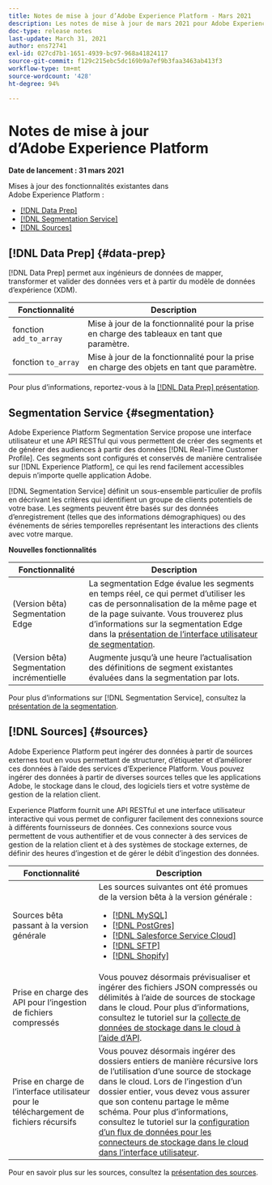 ```yaml
---
title: Notes de mise à jour d’Adobe Experience Platform - Mars 2021
description: Les notes de mise à jour de mars 2021 pour Adobe Experience Platform.
doc-type: release notes
last-update: March 31, 2021
author: ens72741
exl-id: 027cd7b1-1651-4939-bc97-968a41824117
source-git-commit: f129c215ebc5dc169b9a7ef9b3faa3463ab413f3
workflow-type: tm+mt
source-wordcount: '428'
ht-degree: 94%

---
```


# Notes de mise à jour d’Adobe Experience Platform

**Date de lancement : 31 mars 2021**

Mises à jour des fonctionnalités existantes dans Adobe Experience Platform :

- [[!DNL Data Prep]](#data-prep)
- [[!DNL Segmentation Service]](#segmentation)
- [[!DNL Sources]](#sources)

## [!DNL Data Prep] {#data-prep}

[!DNL Data Prep] permet aux ingénieurs de données de mapper, transformer et valider des données vers et à partir du modèle de données d’expérience (XDM).

| Fonctionnalité | Description |
| ------- | ----------- |
| fonction `add_to_array` | Mise à jour de la fonctionnalité pour la prise en charge des tableaux en tant que paramètre. |
| fonction `to_array` | Mise à jour de la fonctionnalité pour la prise en charge des objets en tant que paramètre. |

Pour plus d’informations, reportez-vous à la [[!DNL Data Prep] présentation](../../data-prep/home.md).

## Segmentation Service {#segmentation}

Adobe Experience Platform Segmentation Service propose une interface utilisateur et une API RESTful qui vous permettent de créer des segments et de générer des audiences à partir des données [!DNL Real-Time Customer Profile]. Ces segments sont configurés et conservés de manière centralisée sur [!DNL Experience Platform], ce qui les rend facilement accessibles depuis n’importe quelle application Adobe.

[!DNL Segmentation Service] définit un sous-ensemble particulier de profils en décrivant les critères qui identifient un groupe de clients potentiels de votre base. Les segments peuvent être basés sur des données d’enregistrement (telles que des informations démographiques) ou des événements de séries temporelles représentant les interactions des clients avec votre marque.

**Nouvelles fonctionnalités**

| Fonctionnalité | Description |
| ------- | ----------- |
| (Version bêta) Segmentation Edge | La segmentation Edge évalue les segments en temps réel, ce qui permet d’utiliser les cas de personnalisation de la même page et de la page suivante. Vous trouverez plus d’informations sur la segmentation Edge dans la [présentation de l’interface utilisateur de segmentation](../../segmentation/ui/overview.md). |
| (Version bêta) Segmentation incrémentielle | Augmente jusqu’à une heure l’actualisation des définitions de segment existantes évaluées dans la segmentation par lots. |

Pour plus d’informations sur [!DNL Segmentation Service], consultez la [présentation de la segmentation](../../segmentation/home.md).

## [!DNL Sources] {#sources}

Adobe Experience Platform peut ingérer des données à partir de sources externes tout en vous permettant de structurer, d’étiqueter et d’améliorer ces données à l’aide des services d’Experience Platform. Vous pouvez ingérer des données à partir de diverses sources telles que les applications Adobe, le stockage dans le cloud, des logiciels tiers et votre système de gestion de la relation client.

Experience Platform fournit une API RESTful et une interface utilisateur interactive qui vous permet de configurer facilement des connexions source à différents fournisseurs de données. Ces connexions source vous permettent de vous authentifier et de vous connecter à des services de gestion de la relation client et à des systèmes de stockage externes, de définir des heures d’ingestion et de gérer le débit d’ingestion des données.

| Fonctionnalité | Description |
| ------- | ----------- |
| Sources bêta passant à la version générale | Les sources suivantes ont été promues de la version bêta à la version générale : <ul><li>[[!DNL MySQL]](../../sources/connectors/databases/mysql.md)</li><li>[[!DNL PostGres]](../../sources/connectors/databases/postgres.md)</li><li>[[!DNL Salesforce Service Cloud]](../../sources/connectors/customer-success/salesforce-service-cloud.md)</li><li>[[!DNL SFTP]](../../sources/connectors/cloud-storage/sftp.md)</li><li>[[!DNL Shopify]](../../sources/connectors/ecommerce/shopify.md)</li></ul> |
| Prise en charge des API pour l’ingestion de fichiers compressés | Vous pouvez désormais prévisualiser et ingérer des fichiers JSON compressés ou délimités à l’aide de sources de stockage dans le cloud. Pour plus d’informations, consultez le tutoriel sur la [collecte de données de stockage dans le cloud à l’aide d’API](../../sources/tutorials/api/collect/cloud-storage.md). |
| Prise en charge de l’interface utilisateur pour le téléchargement de fichiers récursifs | Vous pouvez désormais ingérer des dossiers entiers de manière récursive lors de l’utilisation d’une source de stockage dans le cloud. Lors de l’ingestion d’un dossier entier, vous devez vous assurer que son contenu partage le même schéma. Pour plus d’informations, consultez le tutoriel sur la [configuration d’un flux de données pour les connecteurs de stockage dans le cloud dans l’interface utilisateur](../../sources/tutorials/ui/dataflow/batch/cloud-storage.md). |

Pour en savoir plus sur les sources, consultez la [présentation des sources](../../sources/home.md).
